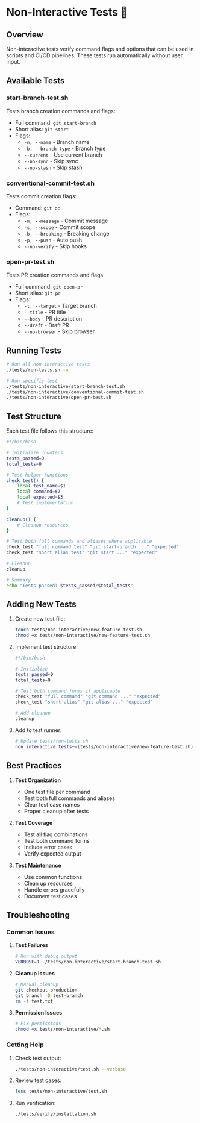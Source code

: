 # Non-Interactive Tests 🤖

## Overview

Non-interactive tests verify command flags and options that can be used in scripts and CI/CD pipelines. These tests run automatically without user input.

## Available Tests

### start-branch-test.sh
Tests branch creation commands and flags:
- Full command: `git start-branch`
- Short alias: `git start`
- Flags:
  - `-n, --name` - Branch name
  - `-b, --branch-type` - Branch type
  - `--current` - Use current branch
  - `--no-sync` - Skip sync
  - `--no-stash` - Skip stash

### conventional-commit-test.sh
Tests commit creation flags:
- Command: `git cc`
- Flags:
  - `-m, --message` - Commit message
  - `-s, --scope` - Commit scope
  - `-b, --breaking` - Breaking change
  - `-p, --push` - Auto push
  - `--no-verify` - Skip hooks

### open-pr-test.sh
Tests PR creation commands and flags:
- Full command: `git open-pr`
- Short alias: `git pr`
- Flags:
  - `-t, --target` - Target branch
  - `--title` - PR title
  - `--body` - PR description
  - `--draft` - Draft PR
  - `--no-browser` - Skip browser

## Running Tests

```bash
# Run all non-interactive tests
./tests/run-tests.sh -n

# Run specific test
./tests/non-interactive/start-branch-test.sh
./tests/non-interactive/conventional-commit-test.sh
./tests/non-interactive/open-pr-test.sh
```

## Test Structure

Each test file follows this structure:

```bash
#!/bin/bash

# Initialize counters
tests_passed=0
total_tests=0

# Test helper functions
check_test() {
    local test_name=$1
    local command=$2
    local expected=$3
    # Test implementation
}

cleanup() {
    # Cleanup resources
}

# Test both full commands and aliases where applicable
check_test "full command test" "git start-branch ..." "expected"
check_test "short alias test" "git start ..." "expected"

# Cleanup
cleanup

# Summary
echo "Tests passed: $tests_passed/$total_tests"
```

## Adding New Tests

1. Create new test file:
   ```bash
   touch tests/non-interactive/new-feature-test.sh
   chmod +x tests/non-interactive/new-feature-test.sh
   ```

2. Implement test structure:
   ```bash
   #!/bin/bash
   
   # Initialize
   tests_passed=0
   total_tests=0
   
   # Test both command forms if applicable
   check_test "full command" "git command ..." "expected"
   check_test "short alias" "git alias ..." "expected"
   
   # Add cleanup
   cleanup
   ```

3. Add to test runner:
   ```bash
   # Update tests/run-tests.sh
   non_interactive_tests+=(tests/non-interactive/new-feature-test.sh)
   ```

## Best Practices

1. **Test Organization**
   - One test file per command
   - Test both full commands and aliases
   - Clear test case names
   - Proper cleanup after tests

2. **Test Coverage**
   - Test all flag combinations
   - Test both command forms
   - Include error cases
   - Verify expected output

3. **Test Maintenance**
   - Use common functions
   - Clean up resources
   - Handle errors gracefully
   - Document test cases

## Troubleshooting

### Common Issues

1. **Test Failures**
   ```bash
   # Run with debug output
   VERBOSE=1 ./tests/non-interactive/start-branch-test.sh
   ```

2. **Cleanup Issues**
   ```bash
   # Manual cleanup
   git checkout production
   git branch -D test-branch
   rm -f test.txt
   ```

3. **Permission Issues**
   ```bash
   # Fix permissions
   chmod +x tests/non-interactive/*.sh
   ```

### Getting Help

1. Check test output:
   ```bash
   ./tests/non-interactive/test.sh --verbose
   ```

2. Review test cases:
   ```bash
   less tests/non-interactive/test.sh
   ```

3. Run verification:
   ```bash
   ./tests/verify/installation.sh
